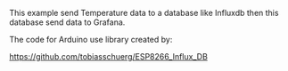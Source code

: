 This example send Temperature data to a database like Influxdb then this database send data to Grafana.

The code for Arduino use library created by:

https://github.com/tobiasschuerg/ESP8266_Influx_DB


